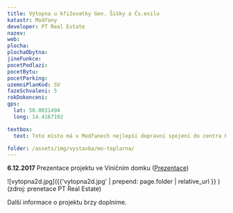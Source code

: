 ```yaml
---
title: Výtopna u křižovatky Gen. Šišky a Čs.exilu
katastr: Modřany
developer: PT Real Estate
nazev:
web:
plocha:
plochaObytna:
jineFunkce:
pocetPodlazi:
pocetBytu:
pocetParking:
uzemniPlanKod: SV
fazeSchvaleni: 5
rokDokonceni:
gps:
  lat: 50.0031494
  long: 14.4167192

textbox:
  text: Toto místo má v Modřanech nejlepší dopravní spojení do centra Prahy. Jsou tu tramvaje i autobusy jezdící v krátkých intervalech. Na protější straně ulice vyrostl velký bytový komplex, proto bychom zde uvítali prostory pro práci, aby se naše městská část stále více neměnila v noclehárnu.

folder: /assets/img/vystavba/mo-teplarna/
---
```


**6.12.2017** Prezentace projektu ve Viničním domku ([Prezentace](http://www.individualniplanovani.cz/wp-content/uploads/2017/09/prezentace-pt-real-estate-papirnikova-pavlikova.pdf))

![vytopna2d.jpg]({{'vytopna2d.jpg' | prepend: page.folder | relative_url }} )
(zdroj: prenetace PT Real Estate)

Další informace o projektu brzy doplníme.
